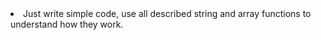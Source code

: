 <li>Just write simple code, use all described string and array functions
to understand how they work.
</li>